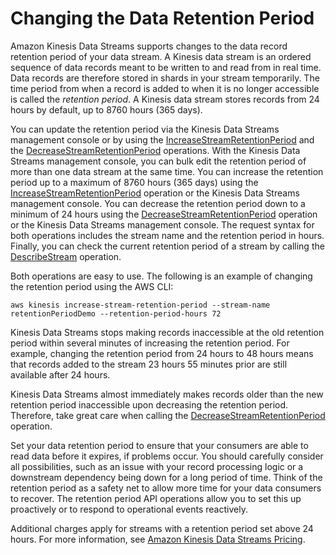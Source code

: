 # Changing the Data Retention Period<a name="kinesis-extended-retention"></a>

Amazon Kinesis Data Streams supports changes to the data record retention period of your data stream\. A Kinesis data stream is an ordered sequence of data records meant to be written to and read from in real time\. Data records are therefore stored in shards in your stream temporarily\. The time period from when a record is added to when it is no longer accessible is called the *retention period*\. A Kinesis data stream stores records from 24 hours by default, up to 8760 hours \(365 days\)\. 

You can update the retention period via the Kinesis Data Streams management console or by using the [IncreaseStreamRetentionPeriod](https://docs.aws.amazon.com/kinesis/latest/APIReference/API_IncreaseStreamRetentionPeriod.html) and the [DecreaseStreamRetentionPeriod](https://docs.aws.amazon.com/kinesis/latest/APIReference/API_DecreaseStreamRetentionPeriod.html) operations\. With the Kinesis Data Streams management console, you can bulk edit the retention period of more than one data stream at the same time\. You can increase the retention period up to a maximum of 8760 hours \(365 days\) using the [IncreaseStreamRetentionPeriod](https://docs.aws.amazon.com/kinesis/latest/APIReference/API_IncreaseStreamRetentionPeriod.html) operation or the Kinesis Data Streams management console\. You can decrease the retention period down to a minimum of 24 hours using the [DecreaseStreamRetentionPeriod](https://docs.aws.amazon.com/kinesis/latest/APIReference/API_DecreaseStreamRetentionPeriod.html) operation or the Kinesis Data Streams management console\. The request syntax for both operations includes the stream name and the retention period in hours\. Finally, you can check the current retention period of a stream by calling the [DescribeStream](https://docs.aws.amazon.com/kinesis/latest/APIReference/API_DescribeStream.html) operation\.

Both operations are easy to use\. The following is an example of changing the retention period using the AWS CLI:

```
aws kinesis increase-stream-retention-period --stream-name retentionPeriodDemo --retention-period-hours 72
```

Kinesis Data Streams stops making records inaccessible at the old retention period within several minutes of increasing the retention period\. For example, changing the retention period from 24 hours to 48 hours means that records added to the stream 23 hours 55 minutes prior are still available after 24 hours\.

Kinesis Data Streams almost immediately makes records older than the new retention period inaccessible upon decreasing the retention period\. Therefore, take great care when calling the [DecreaseStreamRetentionPeriod](https://docs.aws.amazon.com/kinesis/latest/APIReference/API_DecreaseStreamRetentionPeriod.html) operation\.

Set your data retention period to ensure that your consumers are able to read data before it expires, if problems occur\. You should carefully consider all possibilities, such as an issue with your record processing logic or a downstream dependency being down for a long period of time\. Think of the retention period as a safety net to allow more time for your data consumers to recover\. The retention period API operations allow you to set this up proactively or to respond to operational events reactively\.

 Additional charges apply for streams with a retention period set above 24 hours\. For more information, see [Amazon Kinesis Data Streams Pricing](https://aws.amazon.com/kinesis/data-streams/pricing/)\.